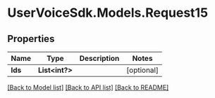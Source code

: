 # UserVoiceSdk.Models.Request15
## Properties

Name | Type | Description | Notes
------------ | ------------- | ------------- | -------------
**Ids** | **List&lt;int?&gt;** |  | [optional] 

[[Back to Model list]](../README.md#documentation-for-models) [[Back to API list]](../README.md#documentation-for-api-endpoints) [[Back to README]](../README.md)

